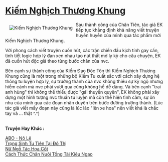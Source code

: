 <a href="https://utruyen.com/kiem-nghich-thuong-khung/2077/" title="Kiếm Nghịch Thương Khung"><h1>Kiếm Nghịch Thương Khung</h1></a><div style="display:table"><img align="right" style="float: left; padding: 10px;" src="https://utruyen.com/images/story/200x260/kiem-nghich-thuong-khung.jpg" alt="Kiếm Nghịch Thương Khung">Sau thành công của Chân Tiên, tác giả EK tiếp tục khẳng định khả năng viết truyện huyền huyễn của mình qua tác phẩm mới Kiếm Nghịch Thương Khung. <p></p>Với phong cách viết truyện cuốn hút, các trận chiến đấu kịch tính gay cấn, tình tiết logic hợp lý đan xen nhau tạo nút thắt mở ly kỳ cho câu chuyện, EK đã cuốn hút độc giả theo từng bước chân của nvc. <p></p>Bên cạnh sự thành công của Kiếm Đạo Độc Tôn thì Kiếm Nghịch Thương Khung cũng là một trong những bộ Kiếm Tu xuất sắc với cách xây dựng hệ thống tu luyện hợp lý, sự trưởng thành của nvc không thiếu sự kỳ ngộ nhưng hiểm cảnh mà nvc phải vượt qua cũng không hề dễ dàng. Và bên cạnh "trai anh hùng" thì không thể thiếu được "gái thuyền quyên", EK không phải xây dựng một hình tượng nvc thuần tu luyện mà còn thể hiện tình cảm, sự ôn nhu của mình qua các đoạn nhân duyên trên bước đường trưởng thành. (Lúc tác giả viết mấy đoạn này cũng là lúc lão "lên xe hoa" nên viết khá là chắc tay và … thật ^.^)</div><p><br><b>Truyện Hay Khác :</b></p><a href="https://utruyen.com/abo-no-le/18859/" alt="ABO - Nô Lệ">ABO - Nô Lệ</a><br/><a href="https://github.com/quanluxury/truyenhot/tree/master/truyenhay/18473/" alt="Trọng Sinh Tu Tiên Tại Đô Thị">Trọng Sinh Tu Tiên Tại Đô Thị</a><br/><a href="https://github.com/quanluxury/ngontinhhot/tree/master/truyenhay/17504/" alt="Nữ Ngỗ Tác Họa Cốt">Nữ Ngỗ Tác Họa Cốt</a><br/><a href="https://www.wattpad.com/story/198801526-c%C3%A1ch-th%E1%BB%A9c-ch%C4%83n-nu%C3%B4i-t%E1%BB%95ng-t%C3%A0i-ki%C3%AAu-ng%E1%BA%A1o" alt="Cách Thức Chăn Nuôi Tổng Tài Kiêu Ngạo">Cách Thức Chăn Nuôi Tổng Tài Kiêu Ngạo</a><br/>